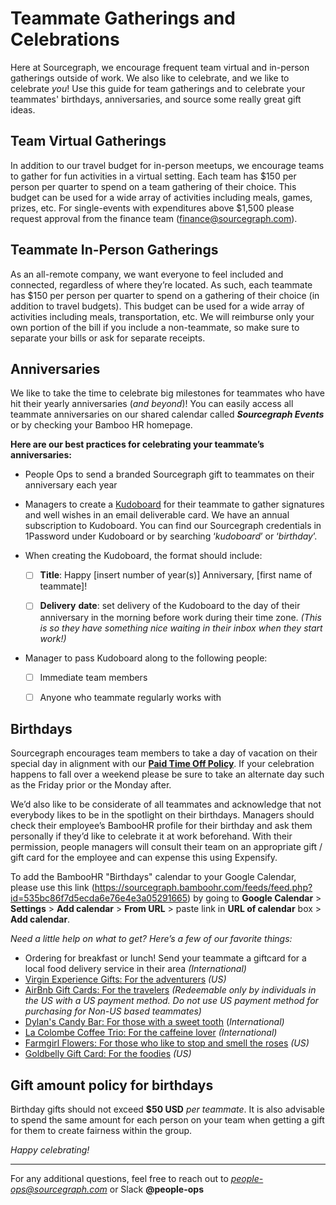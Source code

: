 # Teammate Gatherings and Celebrations

Here at Sourcegraph, we encourage frequent team virtual and in-person gatherings outside of work. We also like to celebrate, and we like to celebrate _you_! Use this guide for team gatherings and to celebrate your teammates' birthdays, anniversaries, and source some really great gift ideas.

## Team Virtual Gatherings

In addition to our travel budget for in-person meetups, we encourage teams to gather for fun activities in a virtual setting. Each team has $150 per person per quarter to spend on a team gathering of their choice. This budget can be used for a wide array of activities including meals, games, prizes, etc. For single-events with expenditures above $1,500 please request approval from the finance team (finance@sourcegraph.com).

## Teammate In-Person Gatherings

As an all-remote company, we want everyone to feel included and connected, regardless of where they’re located. As such, each teammate has $150 per person per quarter to spend on a gathering of their choice (in addition to travel budgets). This budget can be used for a wide array of activities including meals, transportation, etc. We will reimburse only your own portion of the bill if you include a non-teammate, so make sure to separate your bills or ask for separate receipts.

## Anniversaries

We like to take the time to celebrate big milestones for teammates who have hit their yearly anniversaries (_and beyond_)! You can easily access all teammate anniversaries on our shared calendar called **_Sourcegraph Events_** or by checking your Bamboo HR homepage.

**Here are our best practices for celebrating your teammate’s anniversaries:**

- People Ops to send a branded Sourcegraph gift to teammates on their anniversary each year

- Managers to create a [Kudoboard](https://www.kudoboard.com/) for their teammate to gather signatures and well wishes in an email deliverable card. We have an annual subscription to Kudoboard. You can find our Sourcegraph credentials in 1Password under Kudoboard or by searching ‘_kudoboard_’ or ‘_birthday_’.
- When creating the Kudoboard, the format should include:

  - [ ] **Title**: Happy [insert number of year(s)] Anniversary, [first name of teammate]!

  - [ ] **Delivery** **date**: set delivery of the Kudoboard to the day of their anniversary in the morning before work during their time zone. _(This is so they have something nice waiting in their inbox when they start work!)_

- Manager to pass Kudoboard along to the following people:

  - [ ] Immediate team members

  - [ ] Anyone who teammate regularly works with

## Birthdays

Sourcegraph encourages team members to take a day of vacation on their special day in alignment with our [**Paid Time Off Policy**](https://docs.google.com/document/d/1nqkTF_e32wx_WMw5Y1a2C8iyh-iRtIcC9Mc54YwPSko/edit). If your celebration happens to fall over a weekend please be sure to take an alternate day such as the Friday prior or the Monday after.

We’d also like to be considerate of all teammates and acknowledge that not everybody likes to be in the spotlight on their birthdays. Managers should check their employee’s BambooHR profile for their birthday and ask them personally if they’d like to celebrate it at work beforehand. With their permission, people managers will consult their team on an appropriate gift / gift card for the employee and can expense this using Expensify.

To add the BambooHR "Birthdays" calendar to your Google Calendar, please use this link (https://sourcegraph.bamboohr.com/feeds/feed.php?id=535bc86f7d5ecda6e76e4e3a05291665) by going to **Google Calendar** > **Settings** > **Add calendar** > **From URL** > paste link in **URL of calendar** box > **Add calendar**.

_Need a little help on what to get? Here’s a few of our favorite things:_

- Ordering for breakfast or lunch! Send your teammate a giftcard for a local food delivery service in their area _(International)_
- [Virgin Experience Gifts: For the adventurers](https://www.virginexperiencegifts.com/) _(US)_
- [AirBnb Gift Cards: For the travelers](https://www.airbnb.com/d/gift-cards) _(Redeemable only by individuals in the US with a US payment method. Do not use US payment method for purchasing for Non-US based teammates)_
- [Dylan's Candy Bar: For those with a sweet tooth](https://www.dylanscandybar.com/) (_International)_
- [La Colombe Coffee Trio: For the caffeine lover](https://www.lacolombe.com/products/greatest-hits-gift-box/?utm_campaign=21181&utm_content=2-353739&utm_source=pepperjam&utm_medium=affiliate&publisherId=%5Bsubid%5D&clickId=3570909913) _(International)_
- [Farmgirl Flowers: For those who like to stop and smell the roses](https://farmgirlflowers.com/) _(US)_
- [Goldbelly Gift Card: For the foodies](https://www.goldbelly.com/) _(US)_

## Gift amount policy for birthdays

Birthday gifts should not exceed **$50 USD** _per teammate_. It is also advisable to spend the same amount for each person on your team when getting a gift for them to create fairness within the group.

_Happy celebrating!_

---

For any additional questions, feel free to reach out to *people-ops@sourcegraph.com* or Slack **@people-ops**
